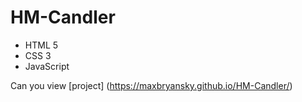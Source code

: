 # HM-Candler
- HTML 5
- CSS 3
- JavaScript

Can you view [project] (https://maxbryansky.github.io/HM-Candler/)
